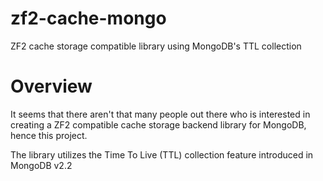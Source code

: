 zf2-cache-mongo
===============

ZF2 cache storage compatible library using MongoDB's TTL collection

Overview
===============
It seems that there aren't that many people out there who is interested in creating a ZF2 compatible cache storage backend library for MongoDB, hence this project. 

The library utilizes  the Time To Live (TTL) collection feature introduced in MongoDB v2.2




